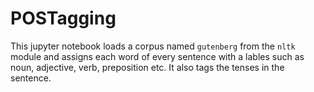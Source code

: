 # POSTagging

This jupyter notebook loads a corpus named `gutenberg` from the `nltk` module and assigns each word of every sentence with a lables such as noun, adjective, verb, preposition etc. It also tags the tenses in the sentence.
